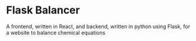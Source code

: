 # Flask Balancer
A frontend, written in React, and backend, written in python using Flask, for a website to balance chemical equations
